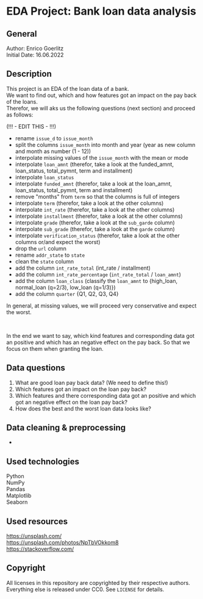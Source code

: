 # EDA Project: Bank loan data analysis

## General

Author: Enrico Goerlitz <br/>
Initial Date: 16.06.2022

## Description

This project is an EDA of the loan data of a bank. <br>
We want to find out, which and how features got an impact on the pay back of the loans. <br>
Therefor, we will aks us the following questions (next section) and proceed as follows: <br>

(!!! - EDIT THIS - !!!)

-   rename `issue_d` to `issue_month`
-   split the columns `issue_month` into month and year (year as new column and month as number (1 - 12))
-   interpolate missing values of the `issue_month` with the mean or mode
-   interpolate `loan_amnt` (therefor, take a look at the funded_amnt, loan_status, total_pymnt, term and installment)
-   interpolate `loan_status`
-   interpolate `funded_amnt` (therefor, take a look at the loan_amnt, loan_status, total_pymnt, term and installment)
-   remove "months" from `term` so that the columns is full of integers
-   interpolate `term` (therefor, take a look at the other columns)
-   interpolate `int_rate` (therefor, take a look at the other columns)
-   interpolate `installment` (therefor, take a look at the other columns)
-   interpolate `grade` (therefor, take a look at the `sub_garde` column)
-   interpolate `sub_grade` (therefor, take a look at the `garde` column)
-   interpolate `verification_status` (therefor, take a look at the other columns or/and expect the worst)
-   drop the `url` column
-   rename `addr_state` to `state`
-   clean the `state` column
-   add the column `int_rate_total` (int_rate / installment)
-   add the column `int_rate_percentage` (`int_rate_total` / `loan_amnt`)
-   add the column `loan_class` (classify the `loan_amnt` to {high_loan, normal_loan (q=2/3), low_loan (q=1/3)})
-   add the column `quarter` {Q1, Q2, Q3, Q4}

In general, at missing values, we will proceed very conservative and expect the worst.

<br>

In the end we want to say, which kind features and corresponding data got an positive and which has an negative effect on the pay back. So that we focus on them when granting the loan.

## Data questions

<ol>
    <li>What are good loan pay back data? (We need to define this!)</li>
    <li>Which features got an impact on the loan pay back?</li>
    <li>Which features and there corresponding data got an positive and which got an negative effect on the loan pay back?</li>
    <li>How does the best and the worst loan data looks like?</li>
</ol>

## Data cleaning & preprocessing

-

## Used technologies

Python <br>
NumPy <br>
Pandas <br>
Matplotlib <br>
Seaborn <br>

## Used resources

https://unsplash.com/ <br>
https://unsplash.com/photos/NpTbVOkkom8 <br>
https://stackoverflow.com/ <br>

## Copyright

All licenses in this repository are copyrighted by their respective authors. <br>
Everything else is released under CC0. See `LICENSE` for details.
